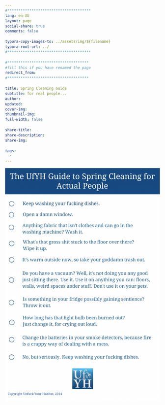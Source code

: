 ```yaml
---
#**************************************
lang: en-AU
layout: page
social-share: true
comments: false

typora-copy-images-to: ../assets/img/${filename}
typora-root-url: ../
#**************************************

#*************************************
#fill this if you have renamed the page
redirect_from:
#*************************************

title: Spring Cleaning Guide
subtitle: for real people...
author: 
updated: 
cover-img: 
thumbnail-img: 
full-width: false

share-title: 
share-description: 
share-img: 

tags:
  -
---
```




![image-20231106013400732](/assets/img/real-peoples-cleaning-guide/image-20231106013400732.png)
